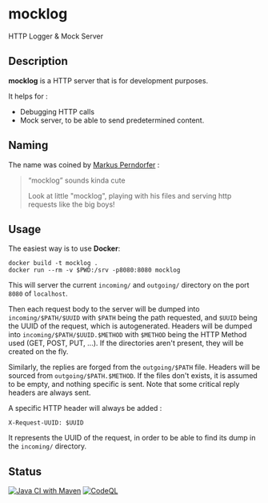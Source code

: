 # mocklog
HTTP Logger &amp; Mock Server

## Description

**mocklog** is a HTTP server that is for development purposes.

It helps for :
* Debugging HTTP calls 
* Mock server, to be able to send predetermined content. 

## Naming

The name was coined by [Markus Perndorfer](https://github.com/mpern) : 

> “mocklog” sounds kinda cute
> 
> Look at little "mocklog", playing with his files and serving http requests like the big boys!


## Usage

The easiest way is to use **Docker**:

    docker build -t mocklog .
    docker run --rm -v $PWD:/srv -p8080:8080 mocklog

This will server the current `incoming/` and `outgoing/` directory on the port `8080` of `localhost`.

Then each request body to the server will be dumped into `incoming/$PATH/$UUID` with `$PATH` being the path requested, and `$UUID` being the UUID of the request, which is autogenerated. Headers will be dumped into `incoming/$PATH/$UUID.$METHOD` with `$METHOD` being the HTTP Method used (GET, POST, PUT, ...). If the directories aren't present, they will be created on the fly.

Similarly, the replies are forged from the `outgoing/$PATH` file. Headers will be sourced from `outgoing/$PATH.$METHOD`. If the files don't exists, it is assumed to be empty, and nothing specific is sent. Note that some critical reply headers are always sent.

A specific HTTP header will always be added :

    X-Request-UUID: $UUID
    
It represents the UUID of the request, in order to be able to find its dump in the `incoming/` directory.

## Status

[![Java CI with Maven](https://github.com/steveschnepp/mocklog/actions/workflows/maven.yml/badge.svg)](https://github.com/steveschnepp/mocklog/actions/workflows/maven.yml)
[![CodeQL](https://github.com/steveschnepp/mocklog/actions/workflows/codeql-analysis.yml/badge.svg)](https://github.com/steveschnepp/mocklog/actions/workflows/codeql-analysis.yml)
